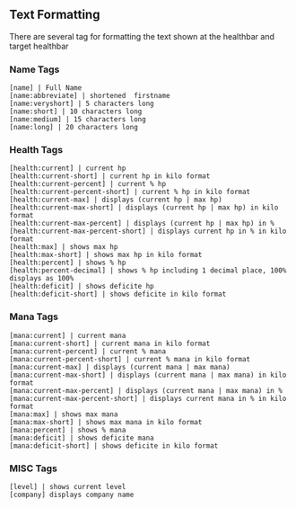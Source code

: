 ﻿## Text Formatting

There are several tag for formatting the text shown at the healthbar and target healthbar

### Name Tags

    [name] | Full Name 
    [name:abbreviate] | shortened  firstname
    [name:veryshort] | 5 characters long
    [name:short] | 10 characters long
    [name:medium] | 15 characters long
    [name:long] | 20 characters long
    
### Health Tags

    [health:current] | current hp
    [health:current-short] | current hp in kilo format
    [health:current-percent] | current % hp
    [health:current-percent-short] | current % hp in kilo format
    [health:current-max] | displays (current hp | max hp)
    [health:current-max-short] | displays (current hp | max hp) in kilo format
    [health:current-max-percent] | displays (current hp | max hp) in % 
    [health:current-max-percent-short] | displays current hp in % in kilo format
    [health:max] | shows max hp
    [health:max-short] | shows max hp in kilo format
    [health:percent] | shows % hp
    [health:percent-decimal] | shows % hp including 1 decimal place, 100% displays as 100%
    [health:deficit] | shows deficite hp
    [health:deficit-short] | shows deficite in kilo format

### Mana Tags
    
    [mana:current] | current mana
    [mana:current-short] | current mana in kilo format
    [mana:current-percent] | current % mana
    [mana:current-percent-short] | current % mana in kilo format
    [mana:current-max] | displays (current mana | max mana)
    [mana:current-max-short] | displays (current mana | max mana) in kilo format
    [mana:current-max-percent] | displays (current mana | max mana) in % 
    [mana:current-max-percent-short] | displays current mana in % in kilo format
    [mana:max] | shows max mana
    [mana:max-short] | shows max mana in kilo format
    [mana:percent] | shows % mana
    [mana:deficit] | shows deficite mana
    [mana:deficit-short] | shows deficite in kilo format

### MISC Tags
    
    [level] | shows current level
    [company] displays company name